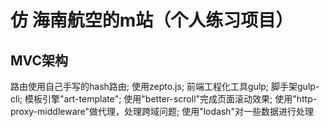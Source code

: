# 仿 海南航空的m站（个人练习项目） 
## MVC架构 
路由使用自己手写的hash路由; 
使用zepto.js; 
前端工程化工具gulp; 
脚手架gulp-cli; 
模板引擎"art-template"; 
使用"better-scroll"完成页面滚动效果; 
使用"http-proxy-middleware"做代理，处理跨域问题; 
使用"lodash"对一些数据进行处理